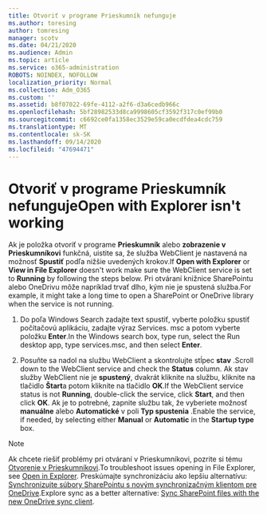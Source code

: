 ```yaml
---
title: Otvoriť v programe Prieskumník nefunguje
ms.author: toresing
author: tomresing
manager: scotv
ms.date: 04/21/2020
ms.audience: Admin
ms.topic: article
ms.service: o365-administration
ROBOTS: NOINDEX, NOFOLLOW
localization_priority: Normal
ms.collection: Adm_O365
ms.custom: ''
ms.assetid: b8f07022-69fe-4112-a2f6-d3a6cedb966c
ms.openlocfilehash: 5bf28982533d8ca9998605cf3592f317c0ef99b0
ms.sourcegitcommit: c6692ce0fa1358ec3529e59ca0ecdfdea4cdc759
ms.translationtype: MT
ms.contentlocale: sk-SK
ms.lasthandoff: 09/14/2020
ms.locfileid: "47694471"
---
```

# <a name="open-with-explorer-isnt-working"></a><span data-ttu-id="7f0fd-102">Otvoriť v programe Prieskumník nefunguje</span><span class="sxs-lookup"><span data-stu-id="7f0fd-102">Open with Explorer isn't working</span></span>

<span data-ttu-id="7f0fd-103">Ak je položka otvoriť v programe **Prieskumník** alebo **zobrazenie v Prieskumníkovi** funkčná, uistite sa, že služba WebClient je nastavená na možnosť **Spustiť** podľa nižšie uvedených krokov.</span><span class="sxs-lookup"><span data-stu-id="7f0fd-103">If **Open with Explorer** or **View in File Explorer** doesn't work make sure the WebClient service is set to **Running** by following the steps below.</span></span> <span data-ttu-id="7f0fd-104">Pri otváraní knižnice SharePointu alebo OneDrivu môže napríklad trvať dlho, kým nie je spustená služba.</span><span class="sxs-lookup"><span data-stu-id="7f0fd-104">For example, it might take a long time to open a SharePoint or OneDrive library when the service is not running.</span></span> 
  
1. <span data-ttu-id="7f0fd-105">Do poľa Windows Search zadajte text spustiť, vyberte položku spustiť počítačovú aplikáciu, zadajte výraz Services. msc a potom vyberte položku **Enter**.</span><span class="sxs-lookup"><span data-stu-id="7f0fd-105">In the Windows search box, type run, select the Run desktop app, type services.msc, and then select **Enter**.</span></span>
    
2. <span data-ttu-id="7f0fd-106">Posuňte sa nadol na službu WebClient a skontrolujte stĺpec **stav** .</span><span class="sxs-lookup"><span data-stu-id="7f0fd-106">Scroll down to the WebClient service and check the **Status** column.</span></span> <span data-ttu-id="7f0fd-107">Ak stav služby WebClient nie je **spustený**, dvakrát kliknite na službu, kliknite na tlačidlo **Štart**a potom kliknite na tlačidlo **OK**.</span><span class="sxs-lookup"><span data-stu-id="7f0fd-107">If the WebClient service status is not **Running**, double-click the service, click **Start**, and then click **OK**.</span></span> <span data-ttu-id="7f0fd-108">Ak je to potrebné, zapnite službu tak, že vyberiete možnosť **manuálne** alebo **Automatické** v poli **Typ spustenia** .</span><span class="sxs-lookup"><span data-stu-id="7f0fd-108">Enable the service, if needed, by selecting either **Manual** or **Automatic** in the **Startup type** box.</span></span> 
    
> [!NOTE]
> <span data-ttu-id="7f0fd-109">Ak chcete riešiť problémy pri otváraní v Prieskumníkovi, pozrite si tému [Otvorenie v Prieskumníkovi](https://go.microsoft.com/fwlink/?linkid=871665).</span><span class="sxs-lookup"><span data-stu-id="7f0fd-109">To troubleshoot issues opening in File Explorer, see [Open in Explorer](https://go.microsoft.com/fwlink/?linkid=871665).</span></span> <span data-ttu-id="7f0fd-110">Preskúmajte synchronizáciu ako lepšiu alternatívu: [Synchronizujte súbory SharePointu s novým synchronizačným klientom pre OneDrive](https://go.microsoft.com/fwlink/?linkid=871666).</span><span class="sxs-lookup"><span data-stu-id="7f0fd-110">Explore sync as a better alternative: [Sync SharePoint files with the new OneDrive sync client](https://go.microsoft.com/fwlink/?linkid=871666).</span></span> 
  

